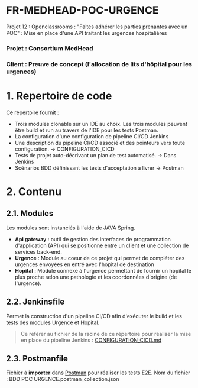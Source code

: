 # FR-MEDHEAD-POC-URGENCE
Projet 12 : Openclassrooms : "Faites adhérer les parties prenantes avec un POC" : Mise en place d'une API traitant les urgences hospitalières

### Projet : Consortium MedHead
### Client : Preuve de concept (l'allocation de lits d'hôpital pour les urgences)

# 1. Repertoire de code
Ce repertoire fournit :
* Trois modules clonable sur un IDE au choix. Les trois modules peuvent être build et run au travers de l'IDE pour les tests Postman.
* La configuration d'une configuration de pipeline CI/CD Jenkins
* Une description du pipeline CI/CD associé et des pointeurs vers toute configuration. -> CONFIGURATION_CICD
* Tests de projet auto-décrivant un plan de test automatisé. -> Dans Jenkins 
* Scénarios BDD définissant les tests d'acceptation à livrer -> Postman
# 2. Contenu
## 2.1. Modules
Les modules sont instanciés à l'aide de JAVA Spring.
* **Api gateway** : outil de gestion des interfaces de programmation d'application (API) qui se positionne entre un client et une collection de services back-end.
* **Urgence** : Module au coeur de ce projet qui permet de compléter des urgences envoyées en entré avec l'hopital de destination
* **Hopital** : Module connexe à l'urgence permettant de fournir un hopital le plus proche selon une pathologie et les coordonnées d'origine (de l'urgence). 
## 2.2. Jenkinsfile
Permet la construction d'un pipeline CI/CD afin d'exécuter le build et les tests des modules Urgence et Hopital.
> Ce référer au fichier de la racine de ce répertoire pour réaliser la mise en place du pipeline Jenkins : [CONFIGURATION_CICD.md](https://github.com/rudyHoarau/FR-MEDHEAD-POC-URGENCE/blob/58c51ea1a094dd05a4efec89181f3b66b6d9d704/CONFIGURATION_CICD.md)
## 2.3. Postmanfile
Fichier à **importer** dans [Postman](https://www.postman.com/downloads/) pour réaliser les tests E2E.
Nom du fichier : BDD POC URGENCE.postman_collection.json
